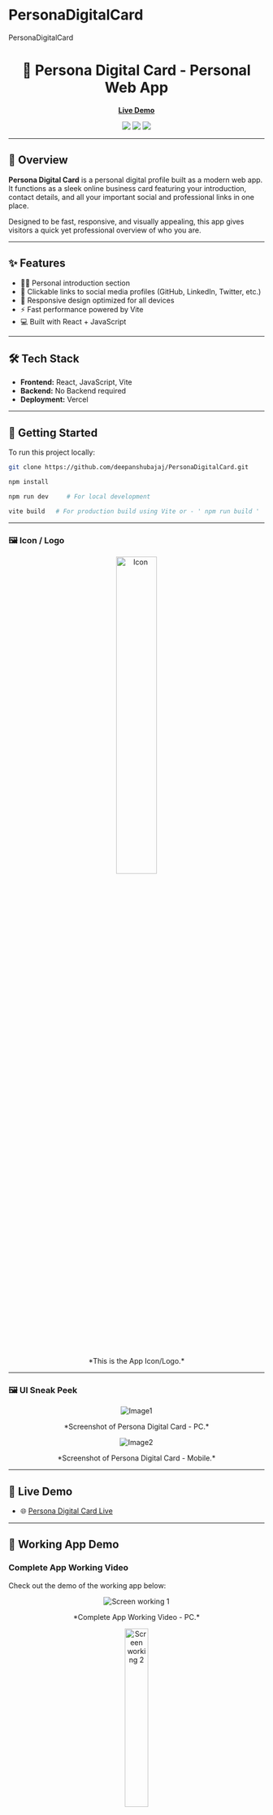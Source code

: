 # PersonaDigitalCard
PersonaDigitalCard
<h1 align="center">💼 Persona Digital Card - Personal Web App</h1>

<p align="center">
  <a href="https://persona-digital-card.vercel.app/"><strong>Live Demo</strong></a>
</p>

<p align="center">
  <img src="https://img.shields.io/badge/React-20232A?style=for-the-badge&logo=react&logoColor=61DAFB" />
  <img src="https://img.shields.io/badge/Vite-646CFF?style=for-the-badge&logo=vite&logoColor=white" />
  <img src="https://img.shields.io/badge/JavaScript-007ACC?style=for-the-badge&logo=javascript&logoColor=white" />
</p>

---

## 📌 Overview

**Persona Digital Card** is a personal digital profile built as a modern web app. It functions as a sleek online business card featuring your introduction, contact details, and all your important social and professional links in one place. 

Designed to be fast, responsive, and visually appealing, this app gives visitors a quick yet professional overview of who you are.

---

## ✨ Features

- 🧑‍💼 Personal introduction section  
- 🔗 Clickable links to social media profiles (GitHub, LinkedIn, Twitter, etc.)  
- 📱 Responsive design optimized for all devices  
- ⚡ Fast performance powered by Vite  
- 💻 Built with React + JavaScript  

---

## 🛠 Tech Stack

- **Frontend:** React, JavaScript, Vite
- **Backend:** No Backend required
- **Deployment:** Vercel

---

## 🚀 Getting Started

To run this project locally:

```bash
git clone https://github.com/deepanshubajaj/PersonaDigitalCard.git
```
```bash
npm install
```
```bash
npm run dev     # For local development
```
```bash
vite build   # For production build using Vite or - ' npm run build '
```
---

### 🖼️ Icon / Logo

<p align="center">
  <img src="ProjectOutputs/Snapshots/AppIcon.png" alt="Icon" width="40%"  />
</p>

<p align="center">
  *This is the App Icon/Logo.*
</p>

---

### 🖼️ UI Sneak Peek

<p align="center">
  <img src="ProjectOutputs/Snapshots/mainScreen2.jpg" alt="Image1"  />
</p>

<p align="center">
  *Screenshot of Persona Digital Card  - PC.*
</p>


<p align="center">
  <img src="ProjectOutputs/Snapshots/mainScreen1.jpg" alt="Image2"  />
</p>


<p align="center">
  *Screenshot of Persona Digital Card  - Mobile.*
</p>

---

## 📱 Live Demo

- 🌐 [Persona Digital Card Live](https://persona-digital-card.vercel.app/)

---

## 🚀 Working App Demo

### Complete App Working Video

Check out the demo of the working app below:

<p align="center">
  <img src="ProjectOutputs/WorkingVideo/workingVideoPC.gif" alt="Screen working 1" />
</p>


<p align="center">
  *Complete App Working Video - PC.*
</p>

<p align="center">
  <img src="ProjectOutputs/WorkingVideo/workingVideoMobile.gif" alt="Screen working 2" width="30%" />
</p>


<p align="center">
  *Complete App Working Video - Mobile.*
</p>



[🎥 Watch the Working Demo - PC](ProjectOutputs/WorkingVideo/workingVideoPC.mp4)

[🎥 Watch the Working Demo - Mobile](ProjectOutputs/WorkingVideo/workingVideoMobile.MP4)

---

## 🤝 Contributing

Thank you for your interest in contributing to this project!  
I welcome contributions from the community.

- You are free to use, modify, and redistribute this code under the terms of the MIT License.
- If you'd like to contribute, please **open an issue** or **submit a pull request**.
- All contributions will be reviewed and approved by the author — **[Deepanshu Bajaj](https://github.com/deepanshubajaj?tab=overview&from=2025-03-01&to=2025-03-31)**.


---

## 📃 License

This project is licensed under the [MIT License](./LICENSE).  
You are free to use this project for personal, educational, or commercial purposes — just make sure to provide proper attribution.

> **Clarification:** Commercial use includes, but is not limited to, use in products,  
> services, or activities intended to generate revenue, directly or indirectly.
